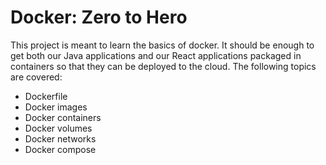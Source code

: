 # Docker: Zero to Hero

This project is meant to learn the basics of docker. It should be enough to 
get both our Java applications and our React applications packaged in
containers so that they can be deployed to the cloud. The following topics are
covered:

* Dockerfile
* Docker images
* Docker containers
* Docker volumes
* Docker networks
* Docker compose
